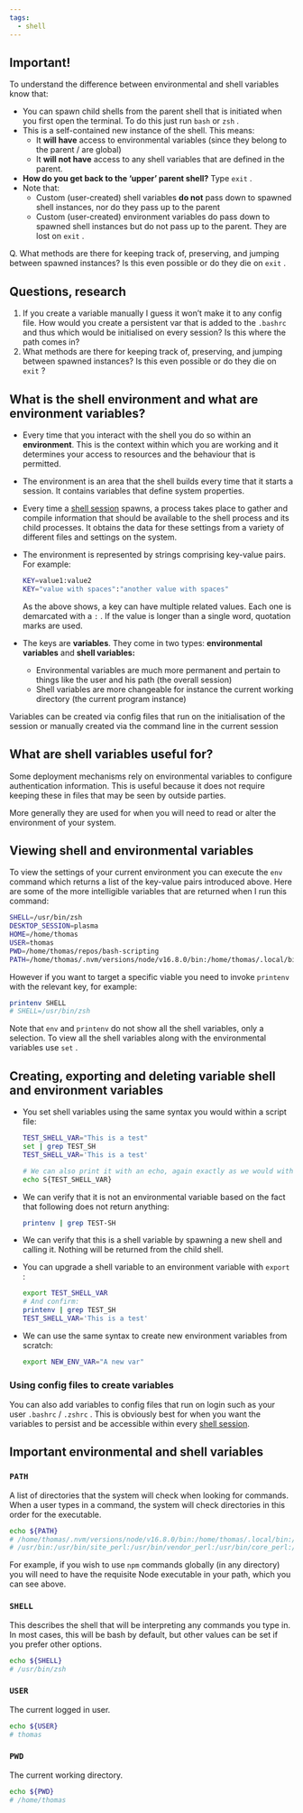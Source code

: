 ```yaml
---
tags:
  - shell
---
```


## Important!

To understand the difference between environmental and shell variables know
that:

- You can spawn child shells from the parent shell that is initiated when you
  first open the terminal. To do this just run `bash` or `zsh` .
- This is a self-contained new instance of the shell. This means:
  - It **will have** access to environmental variables (since they belong to the
    parent / are global)
  - It **will not have** access to any shell variables that are defined in the
    parent.
- **How do you get back to the ‘upper’ parent shell?** Type `exit` .
- Note that:
  - Custom (user-created) shell variables **do not** pass down to spawned shell
    instances, nor do they pass up to the parent
  - Custom (user-created) environment variables do pass down to spawned shell
    instances but do not pass up to the parent. They are lost on `exit` .

Q. What methods are there for keeping track of, preserving, and jumping between
spawned instances? Is this even possible or do they die on `exit` .

## Questions, research

1. If you create a variable manually I guess it won’t make it to any config
   file. How would you create a persistent var that is added to the `.bashrc`
   and thus which would be initialised on every session? Is this where the path
   comes in?
1. What methods are there for keeping track of, preserving, and jumping between
   spawned instances? Is this even possible or do they die on `exit` ?

## What is the shell environment and what are environment variables?

- Every time that you interact with the shell you do so within an
  **environment**. This is the context within which you are working and it
  determines your access to resources and the behaviour that is permitted.

- The environment is an area that the shell builds every time that it starts a
  session. It contains variables that define system properties.

- Every time a
  [shell session](Shell-sessions-e6dd743dec1d4fe3b1ee672c8f9731f6)
  spawns, a process takes place to gather and compile information that should be
  available to the shell process and its child processes. It obtains the data
  for these settings from a variety of different files and settings on the
  system.

- The environment is represented by strings comprising key-value pairs. For
  example:

  ```bash
  KEY=value1:value2
  KEY="value with spaces":"another value with spaces"
  ```

  As the above shows, a key can have multiple related values. Each one is
  demarcated with a `:` . If the value is longer than a single word, quotation
  marks are used.

- The keys are **variables**. They come in two types: **environmental
  variables** and **shell variables:**

  - Environmental variables are much more permanent and pertain to things like
    the user and his path (the overall session)
  - Shell variables are more changeable for instance the current working
    directory (the current program instance)

Variables can be created via config files that run on the initialisation of the
session or manually created via the command line in the current session

## What are shell variables useful for?

Some deployment mechanisms rely on environmental variables to configure
authentication information. This is useful because it does not require keeping
these in files that may be seen by outside parties.

More generally they are used for when you will need to read or alter the
environment of your system.

## Viewing shell and environmental variables

To view the settings of your current environment you can execute the `env`
command which returns a list of the key-value pairs introduced above. Here are
some of the more intelligible variables that are returned when I run this
command:

```bash
SHELL=/usr/bin/zsh
DESKTOP_SESSION=plasma
HOME=/home/thomas
USER=thomas
PWD=/home/thomas/repos/bash-scripting
PATH=/home/thomas/.nvm/versions/node/v16.8.0/bin:/home/thomas/.local/bin:/usr/local/sbin:/usr/local/bin:/usr/bin:/usr/bin/site_perl:/usr/bin/vendor_perl:/usr/bin/core_perl:/var/lib/snapd/snap/bin
```

However if you want to target a specific viable you need to invoke `printenv`
with the relevant key, for example:

```bash
printenv SHELL
# SHELL=/usr/bin/zsh
```

Note that `env` and `printenv` do not show all the shell variables, only a
selection. To view all the shell variables along with the environmental
variables use `set` .

## Creating, exporting and deleting variable shell and environment variables

- You set shell variables using the same syntax you would within a script file:

  ```bash
  TEST_SHELL_VAR="This is a test"
  set | grep TEST_SH
  TEST_SHELL_VAR='This is a test'

  # We can also print it with an echo, again exactly as we would with a shell script
  echo S{TEST_SHELL_VAR}
  ```

- We can verify that it is not an environmental variable based on the fact that
  following does not return anything:

  ```bash
  printenv | grep TEST-SH
  ```

- We can verify that this is a shell variable by spawning a new shell and
  calling it. Nothing will be returned from the child shell.

- You can upgrade a shell variable to an environment variable with `export` :

  ```bash
  export TEST_SHELL_VAR
  # And confirm:
  printenv | grep TEST_SH
  TEST_SHELL_VAR='This is a test'
  ```

- We can use the same syntax to create new environment variables from scratch:

  ```bash
  export NEW_ENV_VAR="A new var"
  ```

### Using config files to create variables

You can also add variables to config files that run on login such as your user
`.bashrc` / `.zshrc` . This is obviously best for when you want the variables to
persist and be accessible within every
[shell session](Shell-sessions-e6dd743dec1d4fe3b1ee672c8f9731f6).

## Important environmental and shell variables

### `PATH`

A list of directories that the system will check when looking for commands. When
a user types in a command, the system will check directories in this order for
the executable.

```bash
echo ${PATH}
# /home/thomas/.nvm/versions/node/v16.8.0/bin:/home/thomas/.local/bin:/usr/local/sbin:/usr/local/bin:
# /usr/bin:/usr/bin/site_perl:/usr/bin/vendor_perl:/usr/bin/core_perl:/var/lib/snapd/snap/bin
```

For example, if you wish to use `npm` commands globally (in any directory) you
will need to have the requisite Node executable in your path, which you can see
above.

### `SHELL`

This describes the shell that will be interpreting any commands you type in. In
most cases, this will be bash by default, but other values can be set if you
prefer other options.

```bash
echo ${SHELL}
# /usr/bin/zsh
```

### `USER`

The current logged in user.

```bash
echo ${USER}
# thomas
```

### `PWD`

The current working directory.

```bash
echo ${PWD}
# /home/thomas
```
